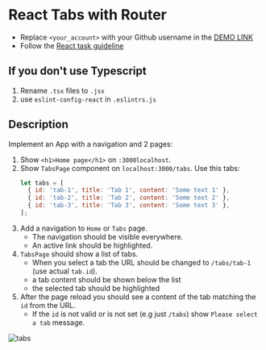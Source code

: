 # React Tabs with Router
- Replace `<your_account>` with your Github username in the
  [DEMO LINK](https://<your_account>.github.io/react_tabs-with-router/)
- Follow the [React task guideline](https://github.com/mate-academy/react_task-guideline#react-tasks-guideline)

## If you don't use **Typescript**
1. Rename `.tsx` files to `.jsx`
1. use `eslint-config-react` in `.eslintrs.js`

## Description
Implement an App with a navigation and 2 pages:

1. Show `<h1>Home page</h1>` on `:3000localhost`.
1. Show `TabsPage` component on `localhost:3000/tabs`. Use this tabs:
    ```javascript
    let tabs = [
      { id: 'tab-1', title: 'Tab 1', content: 'Some text 1' },
      { id: 'tab-2', title: 'Tab 2', content: 'Some text 2' },
      { id: 'tab-3', title: 'Tab 3', content: 'Some text 3' },
    ];
    ```
1. Add a navigation to `Home` or `Tabs` page.
    - The navigation should be visible everywhere.
    - An active link should be highlighted.
1. `TabsPage` should show a list of tabs.
    - When you select a tab the URL should be changed to `/tabs/tab-1` (use actual `tab.id`).
    - a tab content should be shown below the list
    - the selected tab should be highlighted
1. After the page reload you should see a content of the tab matching the `id` from the URL.
    - If the `id` is not valid or is not set (e.g just `/tabs`) show `Please select a tab` message.

![tabs](./description/tabs.gif)
